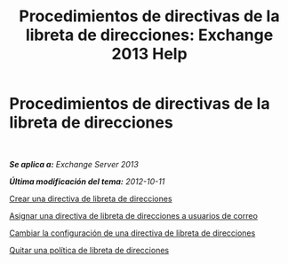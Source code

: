 ﻿---
title: 'Procedimientos de directivas de la libreta de direcciones: Exchange 2013 Help'
TOCTitle: Procedimientos de directivas de la libreta de direcciones
ms:assetid: 1204db89-ee4b-459a-8c14-e8d60dd6c4a4
ms:mtpsurl: https://technet.microsoft.com/es-es/library/Hh529916(v=EXCHG.150)
ms:contentKeyID: 49895480
ms.date: 05/22/2018
mtps_version: v=EXCHG.150
ms.translationtype: MT
---

# Procedimientos de directivas de la libreta de direcciones

 

_**Se aplica a:** Exchange Server 2013_

_**Última modificación del tema:** 2012-10-11_

[Crear una directiva de libreta de direcciones](https://docs.microsoft.com/es-es/exchange/address-books/address-book-policies/create-an-address-book-policy)

[Asignar una directiva de libreta de direcciones a usuarios de correo](https://docs.microsoft.com/es-es/exchange/voice-mail-unified-messaging/automatically-answer-and-route-calls/delete-um-auto-attendant)

[Cambiar la configuración de una directiva de libreta de direcciones](https://docs.microsoft.com/es-es/exchange/address-books/address-book-policies/change-the-settings-of-an-address-book-policy)

[Quitar una política de libreta de direcciones](https://docs.microsoft.com/es-es/exchange/address-books/address-book-policies/remove-an-address-book-policy)

